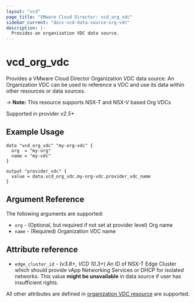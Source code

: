 ```yaml
---
layout: "vcd"
page_title: "VMware Cloud Director: vcd_org_vdc"
sidebar_current: "docs-vcd-data-source-org-vdc"
description: |-
  Provides an organization VDC data source.
---
```


# vcd\_org\_vdc

Provides a VMware Cloud Director Organization VDC data source. An Organization VDC can be used to reference a VDC and use its 
data within other resources or data sources.

-> **Note:** This resource supports NSX-T and NSX-V based Org VDCs

Supported in provider *v2.5+*

## Example Usage

```hcl
data "vcd_org_vdc" "my-org-vdc" {
  org  = "my-org"
  name = "my-vdc"
}

output "provider_vdc" {
  value = data.vcd_org_vdc.my-org-vdc.provider_vdc_name
}

```

## Argument Reference

The following arguments are supported:

* `org` - (Optional, but required if not set at provider level) Org name 
* `name` - (Required) Organization VDC name

## Attribute reference

* `edge_cluster_id` - (*v3.8+*, *VCD 10.3+*) An ID of NSX-T Edge Cluster which should provide vApp
  Networking Services or DHCP for isolated networks. This value **might be unavailable** in data
  source if user has insufficient rights.

All other attributes are defined in [organization VDC
resource](/providers/vmware/vcd/latest/docs/resources/org_vdc#attribute-reference) are supported.

